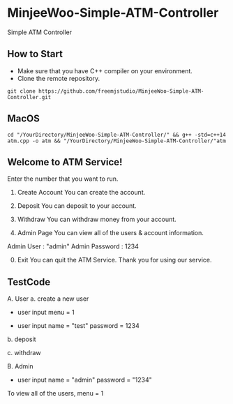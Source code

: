 # MinjeeWoo-Simple-ATM-Controller
Simple ATM Controller

## How to Start
- Make sure that you have C++ compiler on your environment. 
- Clone the remote repository. 

```
git clone https://github.com/freemjstudio/MinjeeWoo-Simple-ATM-Controller.git
```

## MacOS

```
cd "/YourDirectory/MinjeeWoo-Simple-ATM-Controller/" && g++ -std=c++14 atm.cpp -o atm && "/YourDirectory/MinjeeWoo-Simple-ATM-Controller/"atm
```

## Welcome to ATM Service!

Enter the number that you want to run. 

1. Create Account 
You can create the account.  

2. Deposit 
You can deposit to your account.  

3. Withdraw 
You can withdraw money from your account. 

9. Admin Page
You can view all of the users & account information. 

Admin User : "admin"
Admin Password : 1234

0. Exit
You can quit the ATM Service. Thank you for using our service. 

## TestCode

A. User
a. create a new user 
- user input
menu = 1

- user input
name = "test"
password = 1234

b. deposit 

c. withdraw

B. Admin 
- user input 
name = "admin"
password = "1234"

To view all of the users, 
menu = 1
